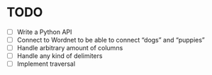 TODO
====


- [ ] Write a Python API
- [ ] Connect to Wordnet to be able to connect “dogs” and “puppies”
- [ ] Handle arbitrary amount of columns
- [ ] Handle any kind of delimiters
- [ ] Implement traversal
